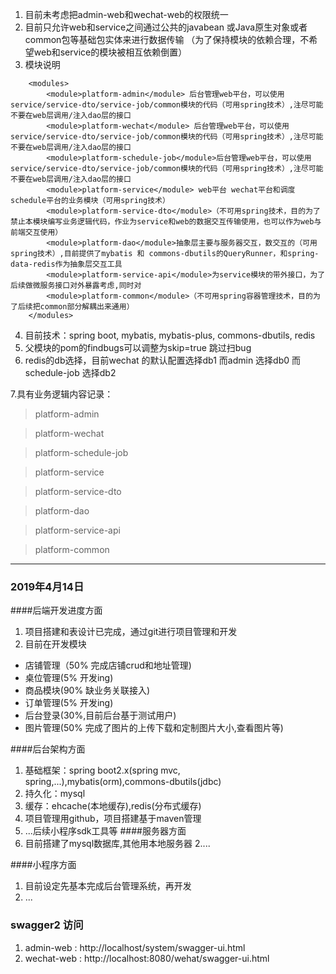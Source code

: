 1. 目前未考虑把admin-web和wechat-web的权限统一
2. 目前只允许web和service之间通过公共的javabean 或Java原生对象或者common包等基础包实体来进行数据传输
（为了保持模块的依赖合理，不希望web和service的模块被相互依赖倒置）
3. 模块说明
```
    <modules>
        <module>platform-admin</module> 后台管理web平台，可以使用service/service-dto/service-job/common模块的代码（可用spring技术）,注尽可能不要在web层调用/注入dao层的接口
        <module>platform-wechat</module> 后台管理web平台，可以使用service/service-dto/service-job/common模块的代码（可用spring技术）,注尽可能不要在web层调用/注入dao层的接口
        <module>platform-schedule-job</module>后台管理web平台，可以使用service/service-dto/service-job/common模块的代码（可用spring技术）,注尽可能不要在web层调用/注入dao层的接口
        <module>platform-service</module> web平台 wechat平台和调度schedule平台的业务模块（可用spring技术）
        <module>platform-service-dto</module>（不可用spring技术，目的为了禁止本模块编写业务逻辑代码，作业为service和web的数据交互传输使用，也可以作为web与前端交互使用） 
        <module>platform-dao</module>抽象层主要与服务器交互，数交互的（可用spring技术）,目前提供了mybatis 和 commons-dbutils的QueryRunner，和spring-data-redis作为抽象层交互工具
        <module>platform-service-api</module>为service模块的带外接口，为了后续做微服务接口对外暴露考虑,同时对
        <module>platform-common</module>（不可用spring容器管理技术，目的为了后续把common部分解耦出来通用）
    </modules>
 ```
4. 目前技术：spring boot, mybatis, mybatis-plus, commons-dbutils, redis
5. 父模块的pom的findbugs可以调整为skip=true 跳过扫bug
6. redis的db选择，目前wechat 的默认配置选择db1 而admin 选择db0 而schedule-job 选择db2

7.具有业务逻辑内容记录：
> platform-admin

> platform-wechat

> platform-schedule-job

> platform-service

> platform-service-dto

> platform-dao

> platform-service-api

> platform-common

***
### 2019年4月14日
####后端开发进度方面
1. 项目搭建和表设计已完成，通过git进行项目管理和开发
2. 目前在开发模块
 - 店铺管理（50% 完成店铺crud和地址管理)
 - 桌位管理(5% 开发ing)
 - 商品模块(90% 缺业务关联接入)
 - 订单管理(5% 开发ing)
 - 后台登录(30%,目前后台基于测试用户)
 - 图片管理(50% 完成了图片的上传下载和定制图片大小,查看图片等)

####后台架构方面
1. 基础框架：spring boot2.x(spring mvc, spring,...),mybatis(orm),commons-dbutils(jdbc)
2. 持久化：mysql
3. 缓存：ehcache(本地缓存),redis(分布式缓存)
4. 项目管理用github，项目搭建基于maven管理
5. ...后续小程序sdk工具等
####服务器方面
1. 目前搭建了mysql数据库,其他用本地服务器
2....

####小程序方面
1. 目前设定先基本完成后台管理系统，再开发
2. ...

### swagger2 访问 
 1. admin-web : http://localhost/system/swagger-ui.html
 2. wechat-web : http://localhost:8080/wehat/swagger-ui.html